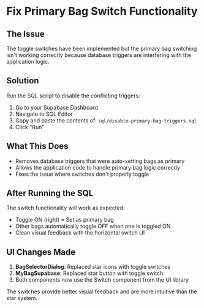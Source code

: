 # Fix Primary Bag Switch Functionality

## The Issue
The toggle switches have been implemented but the primary bag switching isn't working correctly because database triggers are interfering with the application logic.

## Solution
Run the SQL script to disable the conflicting triggers:

1. Go to your Supabase Dashboard
2. Navigate to SQL Editor
3. Copy and paste the contents of: `sql/disable-primary-bag-triggers.sql`
4. Click "Run"

## What This Does
- Removes database triggers that were auto-setting bags as primary
- Allows the application code to handle primary bag logic correctly
- Fixes the issue where switches don't properly toggle

## After Running the SQL
The switch functionality will work as expected:
- Toggle ON (right) = Set as primary bag
- Other bags automatically toggle OFF when one is toggled ON
- Clean visual feedback with the horizontal switch UI

## UI Changes Made
1. **BagSelectorDialog**: Replaced star icons with toggle switches
2. **MyBagSupabase**: Replaced star button with toggle switch
3. Both components now use the Switch component from the UI library

The switches provide better visual feedback and are more intuitive than the star system.